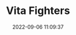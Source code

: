 ---
date: 2022-09-06 11:09:37
title: 'Vita Fighters'	
tags: [free, 2.5D, 2D fighter, PC]
price: Free	
img: https://i.imgur.com/m6Hbguh.png
link: https://store.steampowered.com/app/1727740/Vita_Fighters/	
discord: http://discord.gg/ZcASVdm2YA	
twitter: https://twitter.com/VitaFighters
---